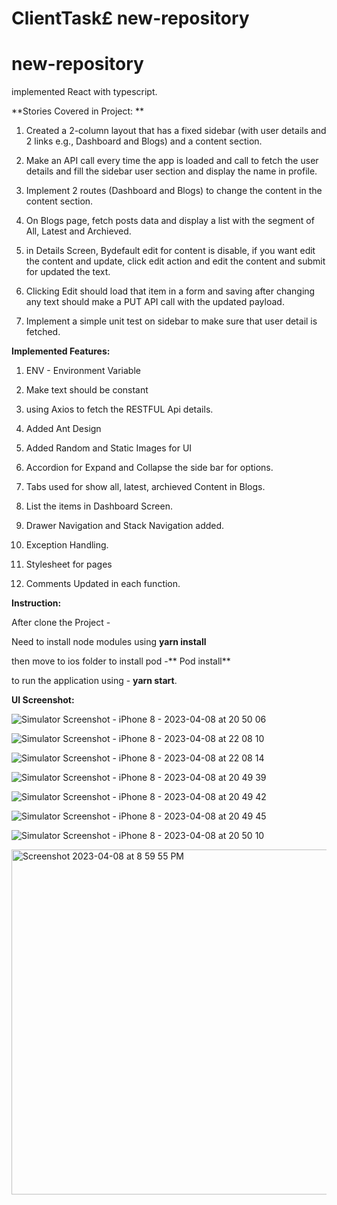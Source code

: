 # ClientTask£ new-repository
# new-repository

implemented React with typescript.

**Stories Covered in Project: **

1. Created a 2-column layout that has a fixed sidebar (with user details and 2 links e.g., Dashboard and Blogs) and a content section.

2. Make an API call every time the app is loaded and call to fetch the user details and fill the sidebar user section and display the name in profile.

3. Implement 2 routes (Dashboard and Blogs) to change the content in the content section.

4. On Blogs page, fetch posts data and display a list with the segment of All, Latest and Archieved.

5. in Details Screen, Bydefault edit for content is disable, if you want edit the content and update, click edit action and edit the content and submit for updated the text.

6. Clicking Edit should load that item in a form and saving after changing any text should make a PUT API call with the updated payload.

7. Implement a simple unit test on sidebar to make sure that user detail is fetched. 

**Implemented Features:**

1. ENV - Environment Variable

2. Make text should be constant

3. using Axios to fetch the RESTFUL Api details.

4. Added Ant Design

5. Added Random and Static Images for UI

6. Accordion for Expand and Collapse the side bar for options.

7. Tabs used for show all, latest, archieved Content in Blogs.

8. List the items in Dashboard Screen.

9. Drawer Navigation and Stack Navigation added.

10. Exception Handling.

11. Stylesheet for pages

12. Comments Updated in each function.

**Instruction:**

After clone the Project -  

Need to install node modules using **yarn install**

then move to ios folder to install pod -** Pod install**

to run the application using - **yarn start**.

**UI Screenshot:**


![Simulator Screenshot - iPhone 8 - 2023-04-08 at 20 50 06](https://user-images.githubusercontent.com/130089402/230732673-7be3e85a-d8ec-4e2d-bcba-0b92cf4ee54c.png)


![Simulator Screenshot - iPhone 8 - 2023-04-08 at 22 08 10](https://user-images.githubusercontent.com/130089402/230732726-2a0f7062-fbe8-4fc4-9a5f-1b565ac7ce23.png)

![Simulator Screenshot - iPhone 8 - 2023-04-08 at 22 08 14](https://user-images.githubusercontent.com/130089402/230732735-0c670292-b220-4c72-94a3-4ede35cf4a83.png)

![Simulator Screenshot - iPhone 8 - 2023-04-08 at 20 49 39](https://user-images.githubusercontent.com/130089402/230732759-9f6a0641-a358-46f0-b2f1-9ebecb391962.png)

![Simulator Screenshot - iPhone 8 - 2023-04-08 at 20 49 42](https://user-images.githubusercontent.com/130089402/230732769-119e2a19-68d3-4a56-9861-1a32bbe99dfb.png)

![Simulator Screenshot - iPhone 8 - 2023-04-08 at 20 49 45](https://user-images.githubusercontent.com/130089402/230732777-7e1ed355-f049-4500-9936-046600c94293.png)

![Simulator Screenshot - iPhone 8 - 2023-04-08 at 20 50 10](https://user-images.githubusercontent.com/130089402/230732793-d461e3eb-4397-4381-93a6-135e58f2dff3.png)

<img width="552" alt="Screenshot 2023-04-08 at 8 59 55 PM" src="https://user-images.githubusercontent.com/130089402/230732819-63702f7f-beea-471a-992f-1ca2ad165860.png">










